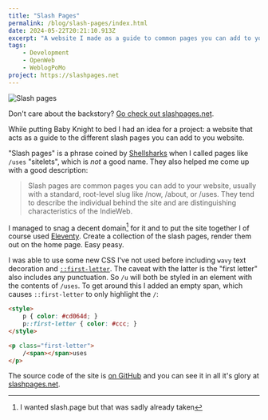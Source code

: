 ```yaml
---
title: "Slash Pages"
permalink: /blog/slash-pages/index.html
date: 2024-05-22T20:21:10.913Z
excerpt: "A website I made as a guide to common pages you can add to your website"
tags:
    - Development
    - OpenWeb
    - WeblogPoMo
project: https://slashpages.net
---
```


![Slash pages](https://cdn.rknight.me/site/slashpages.jpg)

Don't care about the backstory? [Go check out slashpages.net](https://slashpages.net).

While putting Baby Knight to bed I had an idea for a project: a website that acts as a guide to the different slash pages you can add to you website.

"Slash pages" is a phrase coined by [Shellsharks](https://shellsharks.com) when I called pages like `/uses` "sitelets", which is _not_ a good name. They also helped me come up with a good description:

> Slash pages are common pages you can add to your website, usually with a standard, root-level slug like /now, /about, or /uses. They tend to describe the individual behind the site and are distinguishing characteristics of the IndieWeb.

I managed to snag a decent domain[^1] for it and to put the site together I of course used [Eleventy](https://11ty.dev). Create a collection of the slash pages, render them out on the home page. Easy peasy.

I was able to use some new CSS I've not used before including `wavy` text decoration and [`::first-letter`](https://developer.mozilla.org/en-US/docs/Web/CSS/::first-letter). The caveat with the latter is the "first letter" also includes any punctuation. So `/u` will both be styled in an element with the contents of `/uses`. To get around this I added an empty span, which causes `::first-letter` to only highlight the `/`:

```html
<style>
    p { color: #cd064d; }
    p::first-letter { color: #ccc; }
</style>

<p class="first-letter">
    /<span></span>uses
</p>
```

The source code of the site is [on GitHub](https://github.com/rknightuk/slashpages) and you can see it in all it's glory at [slashpages.net](https://slashpages.net).

[^1]: I wanted slash.page but that was sadly already taken